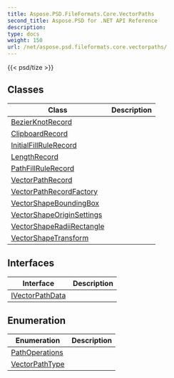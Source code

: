 ```yaml
---
title: Aspose.PSD.FileFormats.Core.VectorPaths
second_title: Aspose.PSD for .NET API Reference
description: 
type: docs
weight: 150
url: /net/aspose.psd.fileformats.core.vectorpaths/
---
```

{{< psd/tize >}}


## Classes

| Class | Description |
| --- | --- |
| [BezierKnotRecord](./bezierknotrecord/) |  |
| [ClipboardRecord](./clipboardrecord/) |  |
| [InitialFillRuleRecord](./initialfillrulerecord/) |  |
| [LengthRecord](./lengthrecord/) |  |
| [PathFillRuleRecord](./pathfillrulerecord/) |  |
| [VectorPathRecord](./vectorpathrecord/) |  |
| [VectorPathRecordFactory](./vectorpathrecordfactory/) |  |
| [VectorShapeBoundingBox](./vectorshapeboundingbox/) |  |
| [VectorShapeOriginSettings](./vectorshapeoriginsettings/) |  |
| [VectorShapeRadiiRectangle](./vectorshaperadiirectangle/) |  |
| [VectorShapeTransform](./vectorshapetransform/) |  |
## Interfaces

| Interface | Description |
| --- | --- |
| [IVectorPathData](./ivectorpathdata/) |  |
## Enumeration

| Enumeration | Description |
| --- | --- |
| [PathOperations](./pathoperations/) |  |
| [VectorPathType](./vectorpathtype/) |  |



